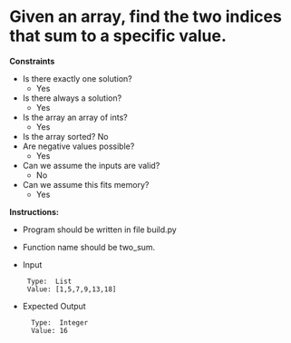 # Given an array, find the two indices that sum to a specific value.


**Constraints**

* Is there exactly one solution?
   * Yes
* Is there always a solution?
   * Yes
* Is the array an array of ints?
   * Yes
* Is the array sorted? No
* Are negative values possible?
   * Yes
* Can we assume the inputs are valid?
   * No
* Can we assume this fits memory?
   * Yes
  
  
 
 **Instructions:**
* Program should be written in file build.py
* Function name should be two_sum.
* Input 
      
       Type:  List
       Value: [1,5,7,9,13,18]
       
* Expected Output

        Type:  Integer
        Value: 16
